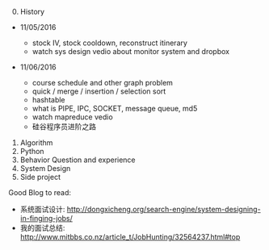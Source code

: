 0. History
  - 11/05/2016    
    - stock IV, stock cooldown, reconstruct itinerary
    - watch sys design vedio about monitor system and dropbox
  
  - 11/06/2016    
    - course schedule and other graph problem
    - quick / merge / insertion / selection sort
    - hashtable
    - what is PIPE, IPC, SOCKET, message queue, md5  
    - watch mapreduce vedio
    - 硅谷程序员进阶之路
      
      
1. Algorithm  
2. Python  
3. Behavior Question and experience  
4. System Design  
5. Side project  

Good Blog to read:
* 系统面试设计: http://dongxicheng.org/search-engine/system-designing-in-finging-jobs/
* 我的面试总结: http://www.mitbbs.co.nz/article_t/JobHunting/32564237.html#top

